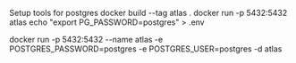 Setup tools for postgres
docker build --tag atlas .
docker run -p 5432:5432 atlas
echo "export PG_PASSWORD=postgres" > .env

docker run -p 5432:5432 --name atlas -e POSTGRES_PASSWORD=postgres -e POSTGRES_USER=postgres -d atlas
